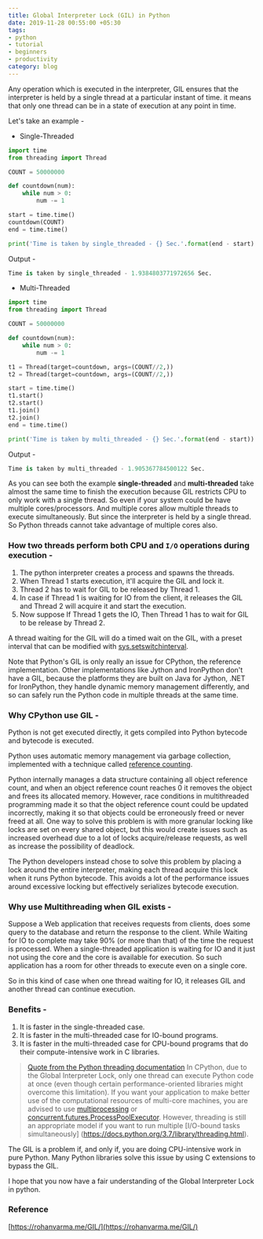 ```yaml
---
title: Global Interpreter Lock (GIL) in Python
date: 2019-11-28 00:55:00 +05:30
tags:
- python
- tutorial
- beginners
- productivity
category: blog
---
```


Any operation which is executed in the interpreter, GIL ensures that the interpreter is held by a single thread at a particular instant of time. it means that only one thread can be in a state of execution at any point in time.

Let's take an example - 
* Single-Threaded

```python
import time
from threading import Thread

COUNT = 50000000

def countdown(num):
    while num > 0:
        num -= 1

start = time.time()
countdown(COUNT)
end = time.time()

print('Time is taken by single_threaded - {} Sec.'.format(end - start)
```

Output - 
```python
Time is taken by single_threaded - 1.9384803771972656 Sec.
```

* Multi-Threaded

```python
import time
from threading import Thread

COUNT = 50000000

def countdown(num):
    while num > 0:
        num -= 1

t1 = Thread(target=countdown, args=(COUNT//2,))
t2 = Thread(target=countdown, args=(COUNT//2,))

start = time.time()
t1.start()
t2.start()
t1.join()
t2.join()
end = time.time()

print('Time is taken by multi_threaded - {} Sec.'.format(end - start))
```

Output - 
```python
Time is taken by multi_threaded - 1.905367784500122 Sec.
```

As you can see both the example **single-threaded** and **multi-threaded** take almost the same time to finish the execution because GIL restricts CPU to only work with a single thread.
So even if your system could be have multiple cores/processors. And multiple cores allow multiple threads to execute simultaneously. But since the interpreter is held by a single thread.  So Python threads cannot take advantage of multiple cores also.

### How two threads perform both CPU and `I/O` operations during execution -

1. The python interpreter creates a process and spawns the threads.
2. When Thread 1 starts execution, it'll acquire the GIL and lock it.
3. Thread 2 has to wait for GIL to be released by Thread 1.
4. In case if Thread 1 is waiting for IO from the client, it releases the GIL and  Thread 2 will acquire it and start the execution.
5. Now suppose If Thread 1 gets the IO, Then Thread 1 has to wait for GIL to be release by Thread 2.

A thread waiting for the GIL will do a timed wait on the GIL, with a preset interval that can be modified with [sys.setswitchinterval](https://docs.python.org/3/library/sys.html#sys.setswitchinterval).

Note that Python's GIL is only really an issue for CPython, the reference implementation. Other implementations like Jython and IronPython don't have a GIL, because the platforms they are built on Java for Jython, .NET for IronPython, they handle dynamic memory management differently, and so can safely run the Python code in multiple threads at the same time.


### Why CPython use GIL - 

Python is not get executed directly, it gets compiled into Python bytecode and bytecode is executed. 

Python uses automatic memory management via garbage collection, implemented with a technique called [reference counting](https://dev.to/sharmapacific/garbage-collection-in-python-1d4g).

Python internally manages a data structure containing all object reference count, and when an object reference count reaches 0 it removes the object and frees its allocated memory.
However, race conditions in multithreaded programming made it so that the object reference count could be updated incorrectly, making it so that objects could be erroneously freed or never freed at all. One way to solve this problem is with more granular locking like locks are set on every shared object, but this would create issues such as increased overhead due to a lot of locks acquire/release requests, as well as increase the possibility of deadlock. 

The Python developers instead chose to solve this problem by placing a lock around the entire interpreter, making each thread acquire this lock when it runs Python bytecode.  This avoids a lot of the performance issues around excessive locking but effectively serializes bytecode execution.

### Why use Multithreading when GIL exists -

Suppose a Web application that receives requests from clients, does some query to the database and return the response to the client. While Waiting for IO to complete may take 90% (or more than that) of the time the request is processed. When a single-threaded application is waiting for IO and it just not using the core and the core is available for execution. So such application has a room for other threads to execute even on a single core.

So in this kind of case when one thread waiting for IO, it releases GIL and another thread can continue execution.

### Benefits -
1. It is faster in the single-threaded case.
2. It is faster in the multi-threaded case for IO-bound programs.
3. It is faster in the multi-threaded case for CPU-bound programs that do their compute-intensive work in C libraries.


>[Quote from the Python threading documentation](https://docs.python.org/3.7/library/threading.html)
In CPython, due to the Global Interpreter Lock, only one thread can execute Python code at once (even though certain performance-oriented libraries might overcome this limitation). If you want your application to make better use of the computational resources of multi-core machines, you are advised to use [multiprocessing](https://docs.python.org/3.7/library/multiprocessing.html#introduction) or [concurrent.futures.ProcessPoolExecutor](https://docs.python.org/3.7/library/concurrent.futures.html#processpoolexecutor). 
However, threading is still an appropriate model if you want to run multiple [I/O-bound tasks simultaneously] (https://docs.python.org/3.7/library/threading.html).

The GIL is a problem if, and only if, you are doing CPU-intensive work in pure Python. Many Python libraries solve this issue by using C extensions to bypass the GIL.

I hope that you now have a fair understanding of the Global Interpreter Lock in python.

### Reference
[https://rohanvarma.me/GIL/](https://rohanvarma.me/GIL/)
